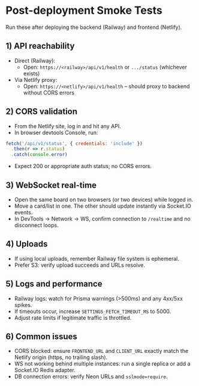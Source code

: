 # Post-deployment Smoke Tests

Run these after deploying the backend (Railway) and frontend (Netlify).

## 1) API reachability
- Direct (Railway):
  - Open: `https://<railway>/api/v1/health` or `.../status` (whichever exists)
- Via Netlify proxy:
  - Open: `https://<netlify>/api/v1/health` – should proxy to backend without CORS errors

## 2) CORS validation
- From the Netlify site, log in and hit any API.
- In browser devtools Console, run:
```js
fetch('/api/v1/status', { credentials: 'include' })
  .then(r => r.status)
  .catch(console.error)
```
- Expect 200 or appropriate auth status; no CORS errors.

## 3) WebSocket real-time
- Open the same board on two browsers (or two devices) while logged in.
- Move a card/list in one. The other should update instantly via Socket.IO events.
- In DevTools → Network → WS, confirm connection to `/realtime` and no disconnect loops.

## 4) Uploads
- If using local uploads, remember Railway file system is ephemeral.
- Prefer S3: verify upload succeeds and URLs resolve.

## 5) Logs and performance
- Railway logs: watch for Prisma warnings (>500ms) and any 4xx/5xx spikes.
- If timeouts occur, increase `SETTINGS_FETCH_TIMEOUT_MS` to 5000.
- Adjust rate limits if legitimate traffic is throttled.

## 6) Common issues
- CORS blocked: ensure `FRONTEND_URL` and `CLIENT_URL` exactly match the Netlify origin (https, no trailing slash).
- WS not working behind multiple instances: run a single replica or add a Socket.IO Redis adapter.
- DB connection errors: verify Neon URLs and `sslmode=require`.
